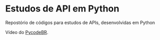 # Estudos de API em Python

Repostório de códigos para estudos de APIs, desenvolvidas em Python

Vídeo do [PycodeBR](https://youtu.be/LP8besicfH4?si=F-7oZXY7IDwkYLs4).
